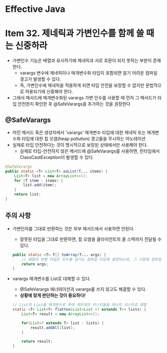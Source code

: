 # Effective Java

# Item 32. 제네릭과 가변인수를 함께 쓸 때는 신중하라

- 가변인수 기능은 배열과 유사하기에 제네릭과 서로 호환이 되지 못하는 부분이 존재한다.
    - varargs 변수에 제네릭이나 매개변수화 타입이 포함되면 알기 어려운 컴파일 경고가 발생할 수 있다.
    - 즉, 가변인수에 제네릭을 적용하게 되면 타입 안전을 보장할 수 없지만 문법적으로 허용되기에 신중해야 한다.
- 그래서 메서드에 매개변수화된 varargs 가변 인수를 사용할 때 먼저 그 메서드가 타입 안전한지 확인한 후 @SafeVarargs을 추가하는 것을 권장한다

## @SafeVarargs

- 어진 메서드 혹은 생성자에서 'varargs' 매개변수 타입에 대한 제네릭 또는 매개변수화 타입에 대한 힙 오염(heap pollution) 경고들을 무시하는 어노테이션
- 실제로 타입 안전하다는 것이 명시적으로 보장된 상태에서만 사용해야 한다.
    - 실제로 타입-안전하지 않은 메서드에 @SafeVarargs를 사용하면, 런타임에서 ClassCastException이 발생할 수 있다.

```java
@SafeVarargs
public static <T> List<T> asList(T... items) {
    List<T> list = new ArrayList<>();
    for (T item : items) {
        list.add(item);
    }
    return list;
}
```

## 주의 사항

- 가변인자를 그대로 반환하는 것은 외부 메서드에서 사용하면 안된다.
    - 잘못된 타입을 그대로 반환하면, 힙 오염을 클라이언트의 콜 스택까지 전달될 수 있다.

    ```java
    public static <T> T[] toArray(T... args) {
        // 배열의 반환 타입은 인수를 넘기는 컴파일 타임에 결정되는데, 그 시점에 컴파일러에게 충분한 정보가 주어지지 않아 타입을 잘못 판단할 수 있다.
        return args;
    }
    ```

- varargs 매개변수를 List로 대체할 수 있다.
    - @SafeVarargs 애너테이션과 varargs를 쓰지 않고도 해결할 수 있다.
    - **상황에 맞게 판단하는 것이 중요하다!**

    ```java
    // List의 List를 매개변수로 하여 여러개의 리스트들을 하나의 리스트로 병합
    static <T> List<T> flatten(List<List <? extends T>> lists) {
        List<T> result = new ArrayList<>();
    
        for(List<? extends T> list : lists) {
            result.addAll(list);
        }
    
        return result;
    }
    ```